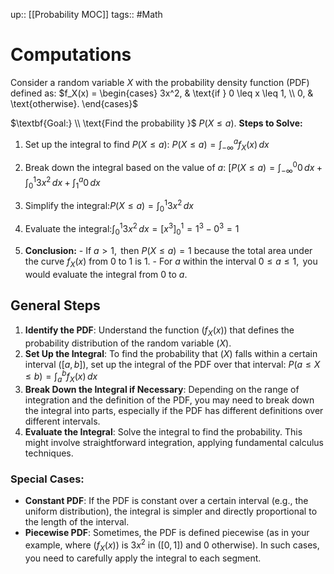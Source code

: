 up:: [[Probability MOC]]
tags:: #Math 
# Computations
$\text{Consider a random variable } X \text{ with the probability density function (PDF) defined as:}$ 
	$f_X(x) = \begin{cases} 3x^2, & \text{if } 0 \leq x \leq 1, \\ 0, & \text{otherwise}. \end{cases}$

$\textbf{Goal:} \\ \text{Find the probability }$ $P(X \leq a)$. 
$\textbf{Steps to Solve:}$
1. $\text{Set up the integral to find } P(X \leq a):$ 
		$P(X \leq a) = \int_{-\infty}^{a} f_X(x) \, dx$ 

2. $\text{Break down the integral based on the value of } a:$ $[ P(X \leq a) = \int_{-\infty}^{0} 0 \, dx + \int_{0}^{1} 3x^2 \, dx + \int_{1}^{a} 0 \, dx$

3. $\text{Simplify the integral:} P(X \leq a) = \int_{0}^{1} 3x^2 \, dx$

4. $\text{Evaluate the integral:} \int_{0}^{1} 3x^2 \, dx = \left[ x^3 \right]_{0}^{1} = 1^3 - 0^3 = 1$

5. $\textbf{Conclusion:}$ 
	$\text{- If } a > 1, \text{ then } P(X \leq a) = 1$ 
	$\text{ because the total area under the curve } f_X(x) \text{ from 0 to 1 is 1.}$ 
	$\text{- For } a \text{ within the interval } 0 \leq a \leq 1, \text{ you would evaluate the integral from 0 to } a.$

## General Steps
1. **Identify the PDF**: Understand the function $( f_X(x) )$ that defines the probability distribution of the random variable $( X )$.
2. **Set Up the Integral**: To find the probability that $( X )$ falls within a certain interval $([a, b])$, set up the integral of the PDF over that interval:
	   $P(a \leq X \leq b) = \int_{a}^{b} f_X(x) \, dx$
3. **Break Down the Integral if Necessary**: Depending on the range of integration and the definition of the PDF, you may need to break down the integral into parts, especially if the PDF has different definitions over different intervals.
4. **Evaluate the Integral**: Solve the integral to find the probability. This might involve straightforward integration, applying fundamental calculus techniques.

### Special Cases:
- **Constant PDF**: If the PDF is constant over a certain interval (e.g., the uniform distribution), the integral is simpler and directly proportional to the length of the interval.
- **Piecewise PDF**: Sometimes, the PDF is defined piecewise (as in your example, where $( f_X(x) )$ is $3x^2$ in $([0, 1])$ and 0 otherwise). In such cases, you need to carefully apply the integral to each segment.

